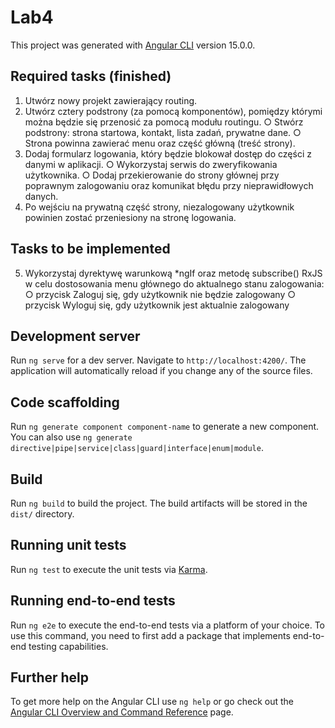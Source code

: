 # Lab4

This project was generated with [Angular CLI](https://github.com/angular/angular-cli) version 15.0.0.

## Required tasks (finished)
1. Utwórz nowy projekt zawierający routing.
2. Utwórz cztery podstrony (za pomocą komponentów), pomiędzy którymi
można będzie się przenosić za pomocą modułu routingu.
○ Stwórz podstrony: strona startowa, kontakt, lista zadań, prywatne
dane.
○ Strona powinna zawierać menu oraz część główną (treść strony).
3. Dodaj formularz logowania, który będzie blokował dostęp do części z danymi
w aplikacji.
○ Wykorzystaj serwis do zweryfikowania użytkownika.
○ Dodaj przekierowanie do strony głównej przy poprawnym zalogowaniu
oraz komunikat błędu przy nieprawidłowych danych.
4. Po wejściu na prywatną część strony, niezalogowany użytkownik powinien
zostać przeniesiony na stronę logowania.
## Tasks to be implemented
5. Wykorzystaj dyrektywę warunkową *ngIf oraz metodę subscribe() RxJS w celu
dostosowania menu głównego do aktualnego stanu zalogowania:
○ przycisk Zaloguj się, gdy użytkownik nie będzie zalogowany
○ przycisk Wyloguj się, gdy użytkownik jest aktualnie zalogowany
## Development server

Run `ng serve` for a dev server. Navigate to `http://localhost:4200/`. The application will automatically reload if you change any of the source files.

## Code scaffolding

Run `ng generate component component-name` to generate a new component. You can also use `ng generate directive|pipe|service|class|guard|interface|enum|module`.

## Build

Run `ng build` to build the project. The build artifacts will be stored in the `dist/` directory.

## Running unit tests

Run `ng test` to execute the unit tests via [Karma](https://karma-runner.github.io).

## Running end-to-end tests

Run `ng e2e` to execute the end-to-end tests via a platform of your choice. To use this command, you need to first add a package that implements end-to-end testing capabilities.

## Further help

To get more help on the Angular CLI use `ng help` or go check out the [Angular CLI Overview and Command Reference](https://angular.io/cli) page.
